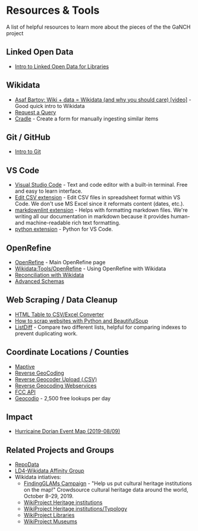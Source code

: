 # Resources & Tools

A list of helpful resources to learn more about the pieces of the the GaNCH project

## Linked Open Data

* [Intro to Linked Open Data for Libraries](http://hdl.handle.net/20.500.12322/auc.rwwlpub:0029)

## Wikidata

* [Asaf Bartov: Wiki + data = Wikidata (and why you should care) [video]](https://www.youtube.com/watch?v=24DOvuZWaD0) - Good quick intro to Wikidata
* [Request a Query](https://www.wikidata.org/wiki/Wikidata:Request_a_query)
* [Cradle](https://tools.wmflabs.org/wikidata-todo/cradle/#/) - Create a form for manually ingesting similar items

## Git / GitHub

* [Intro to Git](https://guides.github.com/introduction/git-handbook/)

## VS Code
* [Visual Studio Code](https://code.visualstudio.com/) - Text and code editor with a built-in terminal. Free and easy to learn interface.
* [Edit CSV extension](https://marketplace.visualstudio.com/items?itemName=janisdd.vscode-edit-csv) - Edit CSV files in spreadsheet format within VS Code.  We don't use MS Excel since it reformats content (dates, etc.).
* [markdownlint extension](https://marketplace.visualstudio.com/items?itemName=DavidAnson.vscode-markdownlint) - Helps with formatting markdown files.  We're writing all our documentation in markdown because it provides human- and machine-readable rich text formatting.
* [python extension](https://marketplace.visualstudio.com/items?itemName=ms-python.python) - Python for VS Code.

## OpenRefine

* [OpenRefine](http://openrefine.org/) - Main OpenRefine page
* [Wikidata:Tools/OpenRefine](https://www.wikidata.org/wiki/Wikidata:Tools/OpenRefine) - Using OpenRefine with Wikidata
* [Reconciliation with Wikidata](https://github.com/OpenRefine/OpenRefine/wiki/Reconciliation)
* [Advanced Schemas](https://www.wikidata.org/wiki/Wikidata:Tools/OpenRefine/Editing/Advanced_schemas)

## Web Scraping / Data Cleanup

* [HTML Table to CSV/Excel Converter](http://www.convertcsv.com/html-table-to-csv.htm)
* [How to scrap websites with Python and BeautifulSoup](https://www.freecodecamp.org/news/how-to-scrape-websites-with-python-and-beautifulsoup-5946935d93fe/)
* [ListDiff](http://www.listdiff.com/) - Compare two different lists, helpful for comparing indexes to prevent duplicating work.

## Coordinate Locations / Counties

* [Maptive](https://www.maptive.com/)
* [Reverse GeoCoding](http://www.get-direction.com/get-lat-long-info-with-reverse-geocoding.html)
* [Reverse Geocoder Upload (.CSV)](http://geocoder.maplarge.com/geocoder/reverse)
* [Reverse Geocoding Webservices](http://www.geonames.org/export/reverse-geocoding.html)
* [FCC API](https://geo.fcc.gov/api/census/#!/area/get_area)
* [Geocodio](https://www.geocod.io/) - 2,500 free lookups per day

## Impact

* [Hurricaine Dorian Event Map (2019-08/09)](https://geoplatform.maps.arcgis.com/apps/webappviewer/index.html?id=9c22cafc7ad04c8ca696c0773ccaa9d8)

## Related Projects and Groups

* [RepoData](https://github.com/tanseyem/RepoData)
* [LD4-Wikidata Affinity Group](https://wiki.duraspace.org/display/LD4P2/LD4-Wikidata+Affinity+Group)
* Wikidata intiatives:  
  * [FindingGLAMs Campaign](https://meta.wikimedia.org/wiki/FindingGLAMs_Campaign) - "Help us put cultural heritage institutions on the map!" Crowdsource cultural heritage data around the world, October 8–29, 2019.
  * [WikiProject Heritage institutions](https://www.wikidata.org/wiki/Wikidata:WikiProject_Heritage_institutions)
  * [WikiProject Heritage institutions/Typology](https://www.wikidata.org/wiki/Wikidata:WikiProject_Heritage_institutions/Typology#Proposed_thesaurus_for_archives)
  * [WikiProject Libraries](https://www.wikidata.org/wiki/Wikidata:WikiProject_Libraries)
  * [WikiProject Museums](https://www.wikidata.org/wiki/Wikidata:WikiProject_Museums)
